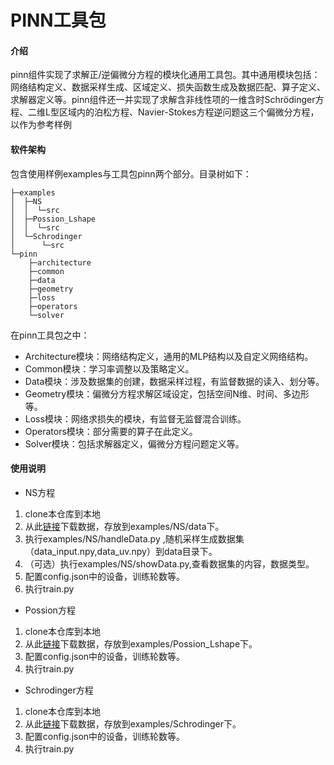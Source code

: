 # PINN工具包

#### 介绍
pinn组件实现了求解正/逆偏微分方程的模块化通用工具包。其中通用模块包括：网络结构定义、数据采样生成、区域定义、损失函数生成及数据匹配、算子定义、求解器定义等。pinn组件还一并实现了求解含非线性项的一维含时Schrödinger方程、二维L型区域内的泊松方程、Navier-Stokes方程逆问题这三个偏微分方程，以作为参考样例

#### 软件架构
包含使用样例examples与工具包pinn两个部分。目录树如下：

    ├─examples
    │  ├─NS
    │  │  └─src
    │  ├─Possion_Lshape
    │  │  └─src
    │  └─Schrodinger
    │      └─src
    └─pinn
        ├─architecture
        ├─common
        ├─data
        ├─geometry
        ├─loss
        ├─operators
        └─solver

在pinn工具包之中：
-	Architecture模块：网络结构定义，通用的MLP结构以及自定义网络结构。
-	Common模块：学习率调整以及策略定义。
-	Data模块：涉及数据集的创建，数据采样过程，有监督数据的读入、划分等。
-	Geometry模块：偏微分方程求解区域设定，包括空间N维、时间、多边形等。
-	Loss模块：网络求损失的模块，有监督无监督混合训练。
-	Operators模块：部分需要的算子在此定义。
-	Solver模块：包括求解器定义，偏微分方程问题定义等。

#### 使用说明

- NS方程
1. clone本仓库到本地
2. 从此[链接](https://mindx.sdk.obs.cn-north-4.myhuaweicloud.com/mindx_science/pinns/cylinder_nektar_wake.mat)下载数据，存放到examples/NS/data下。
3. 执行examples/NS/handleData.py ,随机采样生成数据集（data_input.npy,data_uv.npy）到data目录下。
4. （可选）执行examples/NS/showData.py,查看数据集的内容，数据类型。
5. 配置config.json中的设备，训练轮数等。
6. 执行train.py

- Possion方程
1. clone本仓库到本地
2. 从此[链接](https://mindx.sdk.obs.cn-north-4.myhuaweicloud.com/mindx_science/pinns/Poisson_Lshape_clean.npz)下载数据，存放到examples/Possion_Lshape下。
3. 配置config.json中的设备，训练轮数等。
4. 执行train.py

- Schrodinger方程
1. clone本仓库到本地
2. 从此[链接](http://mindx.sdk.obs.cn-snorth-4.myhuaweicloud.com/mindx_science/pinns/NLS.mat)下载数据，存放到examples/Schrodinger下。
3. 配置config.json中的设备，训练轮数等。
4. 执行train.py
